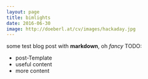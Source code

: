 ```yaml
---
layout: page
title: bimlights
date: 2016-06-30
image: http://doeberl.at/cv/images/hackaday.jpg
---
```


some test blog post with **markdown**, oh *fancy*
TODO:
* post-Template
* useful content
* more content
